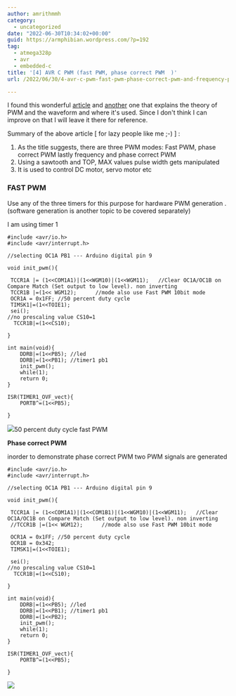 ```yaml
---
author: amrithmmh
category:
  - uncategorized
date: "2022-06-30T10:34:02+00:00"
guid: https://armphibian.wordpress.com/?p=192
tag:
  - atmega328p
  - avr
  - embedded-c
title: '[4] AVR C PWM (fast PWM, phase correct PWM  )'
url: /2022/06/30/4-avr-c-pwm-fast-pwm-phase-correct-pwm-and-frequency-phase-correct-pwm/

---
```

I found this wonderful [article](https://maxembedded.com/2011/08/avr-timers-pwm-mode-part-i/) and [another](https://wolles-elektronikkiste.de/en/timer-and-pwm-part-2-16-bit-timer1) one that explains the theory of PWM and the waveform and where it's used. Since I don't think I can improve on that I will leave it there for reference.

Summary of the above article \[ for lazy people like me ;-) \] :

1. As the title suggests, there are three PWM modes: Fast PWM, phase correct PWM lastly frequency and phase correct PWM
1. Using a sawtooth and TOP, MAX values pulse width gets manipulated
1. It is used to control DC motor, servo motor etc

### FAST PWM

Use any of the three timers for this purpose for hardware PWM generation . (software generation is another topic to be covered separately)

I am using timer 1

```
#include <avr/io.h>
#include <avr/interrupt.h>

//selecting OC1A PB1 --- Arduino digital pin 9

void init_pwm(){

 TCCR1A |= (1<<COM1A1)|(1<<WGM10)|(1<<WGM11);	//Clear OC1A/OC1B on Compare Match (Set output to low level). non inverting
 TCCR1B |=(1<< WGM12);      //mode also use Fast PWM 10bit mode
 OCR1A = 0x1FF; //50 percent duty cycle
 TIMSK1|=(1<<TOIE1);
 sei();
//no prescaling value CS10=1
  TCCR1B|=(1<<CS10);

}

int main(void){
	DDRB|=(1<<PB5); //led
	DDRB|=(1<<PB1); //timer1 pb1
	init_pwm();
	while(1);
	return 0;
}

ISR(TIMER1_OVF_vect){
	PORTB^=(1<<PB5);

}
```

![](/wp-content/uploads/2022/06/screenshot-from-2022-06-27-14-38-29.png?w=1024)50 percent duty cycle fast PWM

**Phase correct PWM**

inorder to demonstrate phase correct PWM two PWM signals are generated

```
#include <avr/io.h>
#include <avr/interrupt.h>

//selecting OC1A PB1 --- Arduino digital pin 9

void init_pwm(){

 TCCR1A |= (1<<COM1A1)|(1<<COM1B1)|(1<<WGM10)|(1<<WGM11);	//Clear OC1A/OC1B on Compare Match (Set output to low level). non inverting
 //TCCR1B |=(1<< WGM12);      //mode also use Fast PWM 10bit mode

 OCR1A = 0x1FF; //50 percent duty cycle
 OCR1B = 0x342;
 TIMSK1|=(1<<TOIE1);

 sei();
//no prescaling value CS10=1
  TCCR1B|=(1<<CS10);

}

int main(void){
	DDRB|=(1<<PB5); //led
	DDRB|=(1<<PB1); //timer1 pb1
	DDRB|=(1<<PB2);
	init_pwm();
	while(1);
	return 0;
}

ISR(TIMER1_OVF_vect){
	PORTB^=(1<<PB5);

}
```

![](/wp-content/uploads/2022/06/screenshot-from-2022-06-27-15-58-53.png?w=1024)
